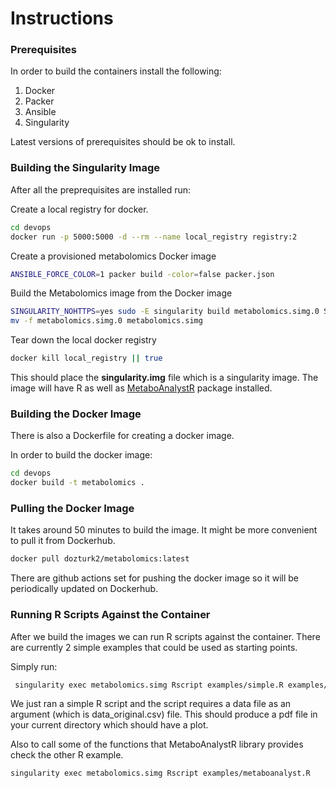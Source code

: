 # Instructions

### Prerequisites

In order to build the containers install the following:

1) Docker
2) Packer
3) Ansible
4) Singularity

Latest versions of prerequisites should be ok to install.

### Building the Singularity Image

After all the preprequisites are installed run:

Create a local registry for docker.

```sh
cd devops
docker run -p 5000:5000 -d --rm --name local_registry registry:2
```

Create a provisioned metabolomics Docker image

```sh
ANSIBLE_FORCE_COLOR=1 packer build -color=false packer.json
```

Build the Metabolomics image from the Docker image

```sh
SINGULARITY_NOHTTPS=yes sudo -E singularity build metabolomics.simg.0 Singularity.metabolomics
mv -f metabolomics.simg.0 metabolomics.simg
```

Tear down the local docker registry

```sh
docker kill local_registry || true
```

This should place the __singularity.img__ file which is a singularity image.
The image will have R as well as [MetaboAnalystR](https://github.com/xia-lab/MetaboAnalystR) package installed.

### Building the Docker Image

There is also a Dockerfile for creating a docker image.

In order to build the docker image:

```sh
cd devops
docker build -t metabolomics .
```

### Pulling the Docker Image

It takes around 50 minutes to build the image.
It might be more convenient to pull it from Dockerhub.

```sh
docker pull dozturk2/metabolomics:latest
```

There are github actions set for pushing the docker image
so it will be periodically updated on Dockerhub.

### Running R Scripts Against the Container

After we build the images we can run R scripts against the container.
There are currently 2 simple examples that could be used as starting points.

Simply run:

```sh
 singularity exec metabolomics.simg Rscript examples/simple.R examples/data_original.csv
```

We just ran a simple R script and the script requires a data file as an argument (which is data_original.csv) file.
This should produce a pdf file in your current directory which should have a plot.

Also to call some of the functions that MetaboAnalystR library provides check the other R example.

```sh
singularity exec metabolomics.simg Rscript examples/metaboanalyst.R
```
